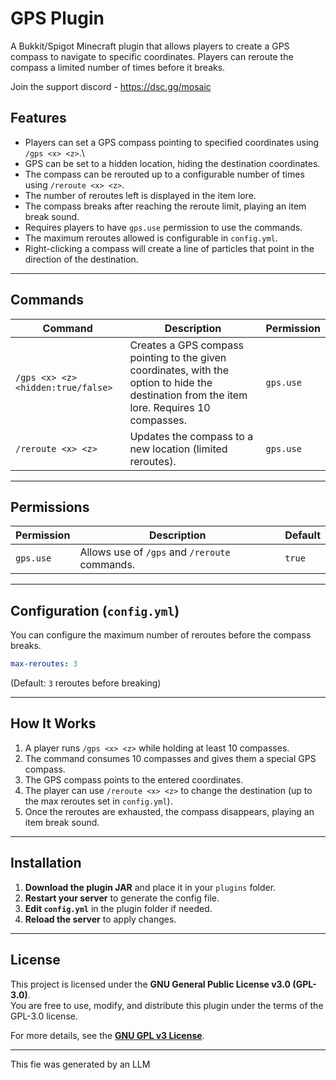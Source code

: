 # **GPS Plugin**

A Bukkit/Spigot Minecraft plugin that allows players to create a GPS compass to navigate to specific coordinates. Players can reroute the compass a limited number of times before it breaks.

Join the support discord - https://dsc.gg/mosaic

## **Features**
- Players can set a GPS compass pointing to specified coordinates using `/gps <x> <z>`.\
- GPS can be set to a hidden location, hiding the destination coordinates.
- The compass can be rerouted up to a configurable number of times using `/reroute <x> <z>`.
- The number of reroutes left is displayed in the item lore.
- The compass breaks after reaching the reroute limit, playing an item break sound.
- Requires players to have `gps.use` permission to use the commands.
- The maximum reroutes allowed is configurable in `config.yml`.
- Right-clicking a compass will create a line of particles that point in the direction of the destination.
---

## **Commands**
| Command | Description | Permission |
|---------|-------------|------------|
| `/gps <x> <z> <hidden:true/false>` | Creates a GPS compass pointing to the given coordinates, with the option to hide the destination from the item lore. Requires 10 compasses. | `gps.use` |
| `/reroute <x> <z>` | Updates the compass to a new location (limited reroutes). | `gps.use` |

---

## **Permissions**
| Permission | Description | Default |
|------------|-------------|---------|
| `gps.use` | Allows use of `/gps` and `/reroute` commands. | `true` |

---

## **Configuration (`config.yml`)**
You can configure the maximum number of reroutes before the compass breaks.

```yaml
max-reroutes: 3
```
(Default: `3` reroutes before breaking)

---

## **How It Works**
1. A player runs `/gps <x> <z>` while holding at least 10 compasses.
2. The command consumes 10 compasses and gives them a special GPS compass.
3. The GPS compass points to the entered coordinates.
4. The player can use `/reroute <x> <z>` to change the destination (up to the max reroutes set in `config.yml`).
5. Once the reroutes are exhausted, the compass disappears, playing an item break sound.

---

## **Installation**
1. **Download the plugin JAR** and place it in your `plugins` folder.
2. **Restart your server** to generate the config file.
3. **Edit `config.yml`** in the plugin folder if needed.
4. **Reload the server** to apply changes.


---

## **License**
This project is licensed under the **GNU General Public License v3.0 (GPL-3.0)**.  
You are free to use, modify, and distribute this plugin under the terms of the GPL-3.0 license.  

For more details, see the **[GNU GPL v3 License](https://www.gnu.org/licenses/gpl-3.0.en.html)**.

---

This fie was generated by an LLM
